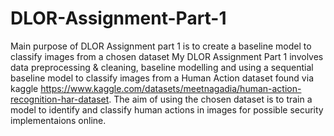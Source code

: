 # DLOR-Assignment-Part-1
Main purpose of DLOR Assignment part 1 is to create a baseline model to classify images from a chosen dataset
My DLOR Assignment Part 1 involves data preprocessing &amp; cleaning, baseline modelling and using a sequential baseline model to classify images from a Human Action dataset found via kaggle https://www.kaggle.com/datasets/meetnagadia/human-action-recognition-har-dataset.
The aim of using the chosen dataset is to train a model to identify and classify human actions in images for possible security implementaions online.
